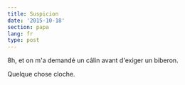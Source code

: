 ```yaml
---
title: Suspicion
date: '2015-10-18'
section: papa
lang: fr
type: post
---
```


8h, et on m'a demandé un câlin avant d'exiger un biberon.

Quelque chose cloche.
